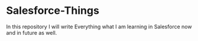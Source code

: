 # Salesforce-Things
In this repository I will write Everything what I am learning in Salesforce now and in future as well.

